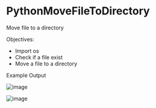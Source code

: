 # PythonMoveFileToDirectory
Move file to a directory

Objectives:
- Import os
- Check if a file exist
- Move a file to a directory

Example Output

![image](https://user-images.githubusercontent.com/97081479/179915200-1711a197-a55f-4b70-81cc-606a6efc7b3a.png)

![image](https://user-images.githubusercontent.com/97081479/179914609-0d2b9c0d-0625-4b29-98d5-3bbbcad3a14f.png)

